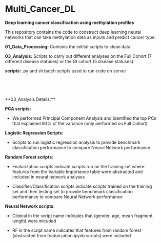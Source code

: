 # Multi_Cancer_DL

**Deep learning cancer classification using methylation profiles**

This repository contains the code to construct deep learning neural networks that can take methylation data as inputs and predict cancer type.


**01_Data_Processing:** Contains the initital scripts to clean data

**03_Analysis:** Scripts to carry out different analyses on the Full Cohort (7 different disease statuses) or the GI cohort (5 disease statuses). 

**scripts:** .py and sh batch scripts used to run code on server
<p>&nbsp;</p>
<p>&nbsp;</p>
**03_Analysis Details:**

**PCA scripts:**

* We performed Principal Component Analysis and identified the top PCs that explained 90% of the variance (only performed on Full Cohort)

**Logistic Regression Scripts:**

* Scripts to run logistic regression analysis to provide benchmark classification performance to compare Neural Network performance

**Random Forest scripts:**

* Featurization scripts indicate scripts run on the training set where features from the Variable Importance table were abstracted and included in neural network analyses

* Classifier/Classification scripts indicate scripts trained on the training set and then testing set to provide benchmark classification performance to compare Neural Network performance

**Neural Network scripts:**

* Clinical in the script name indicates that (gender, age, mean fragment length) were inlcuded

* RF in the script name indicates that features from random forest (abstracted from featurization ipynb scripts) were included 
